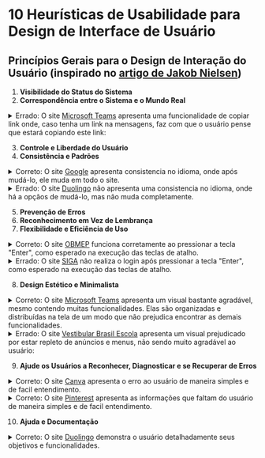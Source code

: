 # 10 Heurísticas de Usabilidade para Design de Interface de Usuário

## Princípios Gerais para o Design de Interação do Usuário (inspirado no <a href="https://www.nngroup.com/articles/ten-usability-heuristics/">artigo de Jakob Nielsen</a>)

1. **Visibilidade do Status do Sistema**
2. **Correspondência entre o Sistema e o Mundo Real**

<details>
  <summary>
    Errado: O site <a href="https://teams.microsoft.com">Microsoft Teams</a> apresenta uma funcionalidade de copiar link onde, caso tenha um link na mensagens, faz com que o usuário pense que estará copiando este link:
  </summary>
  <img
    alt="Microsoft Teams"
    align="center"
    width="100%"
    src="https://github.com/BrunoSerpa/bertoti/assets/79608249/f70f3dda-4c9b-40dc-a20c-fdca68fb2e01"
  />
</details>

3. **Controle e Liberdade do Usuário**
4. **Consistência e Padrões**

<details>
  <summary>
    Correto: O site <a href="https://https://research.google.com">Google</a> apresenta consistencia no idioma, onde após mudá-lo, ele muda em todo o site.
  </summary>
  <img
    alt="Google"
    align="center"
    width="100%"
    src="https://github.com/BrunoSerpa/bertoti/assets/79608249/7fb6b528-832d-4a2f-bb88-ed0d6682a142"
  />
</details>
<details>
  <summary>
    Errado: O site <a href="https://www.duolingo.com">Duolingo</a> não apresenta uma consistencia no idioma, onde há a opçãos de mudá-lo, mas não muda completamente.
  </summary>
  <img
    alt="Duolingo"
    align="center"
    width="100%"
    src="https://github.com/BrunoSerpa/bertoti/assets/79608249/7fb6b528-832d-4a2f-bb88-ed0d6682a142"
  />
</details>

5. **Prevenção de Erros**
6. **Reconhecimento em Vez de Lembrança**
7. **Flexibilidade e Eficiência de Uso**
   
<details>
  <summary>
    Correto: O site <a href="https://www.obmep.org.br">OBMEP</a> funciona corretamente ao pressionar a tecla "Enter", como esperado na execução das teclas de atalho.
  </summary>
  <img
    alt="OBMEP"
    align="center"
    width="100%"
    src="https://github.com/BrunoSerpa/bertoti/assets/79608249/088e2077-df8a-4fb3-aeea-ee21f596bf40"
  />
</details>

<details>
  <summary>
    Errado: O site <a href="https://siga.cps.sp.gov.br">SIGA</a> não realiza o login após pressionar a tecla "Enter", como esperado na execução das teclas de atalho.  
  </summary>
  <img
    alt="SIGA"
    align="center"
    width="100%"
    src="https://github.com/BrunoSerpa/bertoti/assets/79608249/a7bea2d6-0434-41a0-a843-11d0078eb955"
  />
</details>

8. **Design Estético e Minimalista**

<details>
  <summary>
    Correto: O site <a href="https://teams.microsoft.com">Microsoft Teams</a> apresenta um visual bastante agradável, mesmo contendo muitas funcionalidades. Elas são organizadas e distribuídas na tela de um modo que não prejudica encontrar as demais funcionalidades.
  </summary>
  <img
    alt="Microsoft Teams"
    align="center"
    width="100%"
    src="https://github.com/BrunoSerpa/bertoti/assets/79608249/c9bbf754-01da-44c0-a106-cc18338f38df"
  />
</details>

<details>
  <summary>
    Errado: O site <a href="https://vestibular.brasilescola.uol.com.br">Vestibular Brasil Escola</a> apresenta um visual prejudicado por estar repleto de anúncios e menus, não sendo muito agradável ao usuário:
  </summary>
  <img
    alt="Vestibular Brasil Escola"
    align="center"
    width="100%"
    src="https://github.com/BrunoSerpa/bertoti/assets/79608249/9ebc8c31-d505-4885-b575-d14a2952bf0d"
  />
</details>

9. **Ajude os Usuários a Reconhecer, Diagnosticar e se Recuperar de Erros**

<details>
  <summary>
    Correto: O site <a href="https://www.canva.com">Canva</a> apresenta o erro ao usuário de maneira simples e de facil entendimento.
  </summary>
  <img
    alt="Canva"
    align="center"
    width="100%"
    src="https://github.com/BrunoSerpa/bertoti/assets/79608249/6f353717-4d0c-4290-8430-b72f6e05fd45"
  />
</details>

<details>
  <summary>
    Correto: O site <a href="https://pinterest.com">Pinterest</a> apresenta as informações que faltam do usuário de maneira simples e de facil entendimento.
  </summary>
  <img
    alt="Pinterest"
    align="center"
    width="100%"
    src="https://github.com/BrunoSerpa/bertoti/assets/79608249/5f18409d-b41f-407e-95da-53950a566a70"
  />
</details>

10. **Ajuda e Documentação**

<details>
  <summary>
    Correto: O site <a href="https://www.duolingo.com">Duolingo</a> demonstra o usuário detalhadamente seus objetivos e funcionalidades.
  </summary>
  <img
    alt="Duolingo"
    align="center"
    width="100%"
    src="https://github.com/BrunoSerpa/bertoti/assets/79608249/d3044fc4-c859-4b28-b45b-1d29110793e5"
  />
</details>
